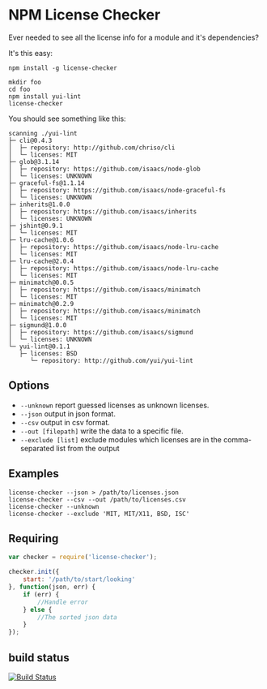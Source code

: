 NPM License Checker
===================


Ever needed to see all the license info for a module and it's dependencies?

It's this easy:

```
npm install -g license-checker

mkdir foo
cd foo
npm install yui-lint
license-checker
```

You should see something like this:

```
scanning ./yui-lint
├─ cli@0.4.3
│  ├─ repository: http://github.com/chriso/cli
│  └─ licenses: MIT
├─ glob@3.1.14
│  ├─ repository: https://github.com/isaacs/node-glob
│  └─ licenses: UNKNOWN
├─ graceful-fs@1.1.14
│  ├─ repository: https://github.com/isaacs/node-graceful-fs
│  └─ licenses: UNKNOWN
├─ inherits@1.0.0
│  ├─ repository: https://github.com/isaacs/inherits
│  └─ licenses: UNKNOWN
├─ jshint@0.9.1
│  └─ licenses: MIT
├─ lru-cache@1.0.6
│  ├─ repository: https://github.com/isaacs/node-lru-cache
│  └─ licenses: MIT
├─ lru-cache@2.0.4
│  ├─ repository: https://github.com/isaacs/node-lru-cache
│  └─ licenses: MIT
├─ minimatch@0.0.5
│  ├─ repository: https://github.com/isaacs/minimatch
│  └─ licenses: MIT
├─ minimatch@0.2.9
│  ├─ repository: https://github.com/isaacs/minimatch
│  └─ licenses: MIT
├─ sigmund@1.0.0
│  ├─ repository: https://github.com/isaacs/sigmund
│  └─ licenses: UNKNOWN
└─ yui-lint@0.1.1
   ├─ licenses: BSD
      └─ repository: http://github.com/yui/yui-lint
```

Options
-------

* `--unknown` report guessed licenses as unknown licenses.
* `--json` output in json format.
* `--csv` output in csv format.
* `--out [filepath]` write the data to a specific file.
* `--exclude [list]` exclude modules which licenses are in the comma-separated list from the output

Examples
--------

```
license-checker --json > /path/to/licenses.json
license-checker --csv --out /path/to/licenses.csv
license-checker --unknown
license-checker --exclude 'MIT, MIT/X11, BSD, ISC'
```

Requiring
---------


```js
var checker = require('license-checker');

checker.init({
    start: '/path/to/start/looking'
}, function(json, err) {
    if (err) {
        //Handle error
    } else {
        //The sorted json data
    }
});
```

build status
------------

[![Build Status](https://travis-ci.org/davglass/license-checker.png?branch=master)](https://travis-ci.org/davglass/license-checker)
